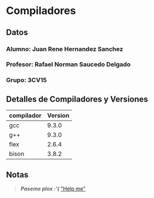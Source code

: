 # Compiladores

## Datos
### Alumno: Juan Rene Hernandez Sanchez
### Profesor: Rafael Norman Saucedo Delgado
### Grupo: 3CV15

## Detalles de Compiladores y Versiones
|compilador|Version|
|----|-----|
|gcc|9.3.0|
|g++|9.3.0|
|flex|2.6.4|
|bison|3.8.2|

## Notas
> ***Paseme plox :\'(***
["Help me"](https://www.pinterest.com/pin/404690716494417647/)